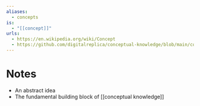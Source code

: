 ```yaml
---
aliases:
  - concepts
is:
  - "[[concept]]"
urls:
  - https://en.wikipedia.org/wiki/Concept
  - https://github.com/digitalreplica/conceptual-knowledge/blob/main/concept/concept.md
---
```

# Notes
- An abstract idea
- The fundamental building block of [[conceptual knowledge]]
